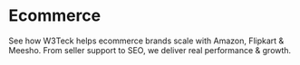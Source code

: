 # Ecommerce
See how W3Teck helps ecommerce brands scale with Amazon, Flipkart &amp; Meesho. From seller support to SEO, we deliver real performance &amp; growth.
